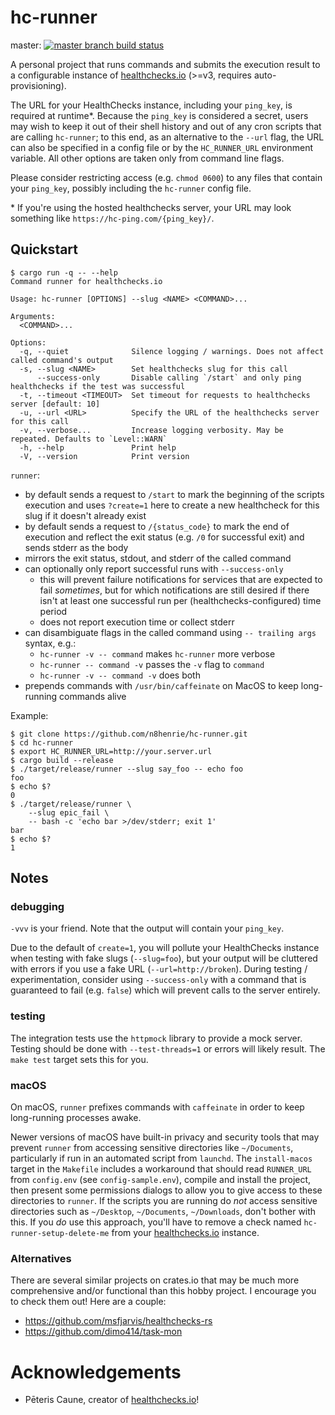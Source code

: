# hc-runner

master: [![master branch build status](https://github.com/n8henrie/hc-runner/actions/workflows/ci.yml/badge.svg?branch=master)](https://github.com/n8henrie/hc-runner/actions/workflows/ci.yml)

A personal project that runs commands and submits the execution result to a
configurable instance of [healthchecks.io] (>=v3, requires auto-provisioning).

The URL for your HealthChecks instance, including your `ping_key`, is required
at runtime\*. Because the `ping_key` is considered a secret, users may wish to
keep it out of their shell history and out of any cron scripts that are calling
`hc-runner`; to this end, as an alternative to the `--url` flag, the URL can
also be specified in a config file or by the `HC_RUNNER_URL` environment
variable. All other options are taken only from command line flags.

Please consider restricting access (e.g. `chmod 0600`) to any files that
contain your `ping_key`, possibly including the `hc-runner` config file.

\* If you're using the hosted healthchecks server, your URL may look something
like `https://hc-ping.com/{ping_key}/`.

## Quickstart

```console
$ cargo run -q -- --help
Command runner for healthchecks.io

Usage: hc-runner [OPTIONS] --slug <NAME> <COMMAND>...

Arguments:
  <COMMAND>...

Options:
  -q, --quiet              Silence logging / warnings. Does not affect called command's output
  -s, --slug <NAME>        Set healthchecks slug for this call
      --success-only       Disable calling `/start` and only ping healthchecks if the test was successful
  -t, --timeout <TIMEOUT>  Set timeout for requests to healthchecks server [default: 10]
  -u, --url <URL>          Specify the URL of the healthchecks server for this call
  -v, --verbose...         Increase logging verbosity. May be repeated. Defaults to `Level::WARN`
  -h, --help               Print help
  -V, --version            Print version
```

`runner`:

- by default sends a request to `/start` to mark the beginning of the scripts
  execution and uses `?create=1` here to create a new healthcheck for this slug
  if it doesn't already exist
- by default sends a request to `/{status_code}` to mark the end of execution
  and reflect the exit status (e.g. `/0` for successful exit) and sends stderr
  as the body
- mirrors the exit status, stdout, and stderr of the called command
- can optionally only report successful runs with `--success-only`
    - this will prevent failure notifications for services that are expected to
      fail *sometimes*, but for which notifications are still desired if there
      isn't at least one successful run per (healthchecks-configured) time
      period
    - does not report execution time or collect stderr
- can disambiguate flags in the called command using `-- trailing args` syntax,
  e.g.:
    - `hc-runner -v -- command` makes `hc-runner` more verbose
    - `hc-runner -- command -v` passes the `-v` flag to `command`
    - `hc-runner -v -- command -v` does both
- prepends commands with `/usr/bin/caffeinate` on MacOS to keep long-running
  commands alive

Example:

```console
$ git clone https://github.com/n8henrie/hc-runner.git
$ cd hc-runner
$ export HC_RUNNER_URL=http://your.server.url
$ cargo build --release
$ ./target/release/runner --slug say_foo -- echo foo
foo
$ echo $?
0
$ ./target/release/runner \
    --slug epic_fail \
    -- bash -c 'echo bar >/dev/stderr; exit 1'
bar
$ echo $?
1
```

## Notes

### debugging

`-vvv` is your friend. Note that the output will contain your `ping_key`.

Due to the default of `create=1`, you will pollute your HealthChecks instance
when testing with fake slugs (`--slug=foo`), but your output will be cluttered
with errors if you use a fake URL (`--url=http://broken`). During testing /
experimentation, consider using `--success-only` with a command that is
guaranteed to fail (e.g. `false`) which will prevent calls to the server
entirely.

### testing

The integration tests use the `httpmock` library to provide a mock server.
Testing should be done with `--test-threads=1` or errors will likely result. The
`make test` target sets this for you.

### macOS

On macOS, `runner` prefixes commands with `caffeinate` in order to keep
long-running processes awake.

Newer versions of macOS have built-in privacy and security tools that may
prevent `runner` from accessing sensitive directories like `~/Documents`,
particularly if run in an automated script from `launchd`. The `install-macos`
target in the `Makefile` includes a workaround that should read `RUNNER_URL`
from `config.env` (see `config-sample.env`), compile and install the project,
then present some permissions dialogs to allow you to give access to these
directories to `runner`. If the scripts you are running do *not* access
sensitive directories such as `~/Desktop`, `~/Documents`, `~/Downloads`, don't
bother with this. If you *do* use this approach, you'll have to remove a check
named `hc-runner-setup-delete-me` from your [healthchecks.io] instance.

### Alternatives

There are several similar projects on crates.io that may be much more
comprehensive and/or functional than this hobby project. I encourage you to
check them out! Here are a couple:

- https://github.com/msfjarvis/healthchecks-rs
- https://github.com/dimo414/task-mon

# Acknowledgements

- Pēteris Caune, creator of [healthchecks.io]!

[healthchecks.io]: https://healthchecks.io
[1]: https://healthchecks.io/docs/http_api/#start-slug
